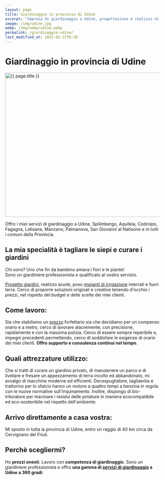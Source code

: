 ```yaml
---
layout: page
title: Giardinaggio in provincia di Udine
excerpt: "Impresa di giardinaggio a Udine, progettazione e realizzo di giardini e aiuole, manutenzione aree verdi aziendali, sistemazione giardini privati, potature siepi"
image: /img/udine.jpg
webp: /img/webp/udine.webp
permalink: /giardinaggio-udine/
last_modified_at: 2022-02-27T8:39
---
```

# Giardinaggio in provincia di Udine

<picture>
  <source srcset="{{ page.webp }}" type="image/webp">
  <source srcset="{{ page.image }}" type="image/jpeg">
  <img src="{{ page.image }}" width="800" height="468" alt="{{ page.title }}" title="{{ page.title }}"/>
</picture>

Offro i miei servizi di giardinaggio a Udine, Spilimbergo, Aquileia, Codroipo, Fagagna, Latisana, Manzano, Palmanova, San Giovanni al Natisone e in tutti i comuni della Provincia.

## La mia specialità è tagliare le siepi e curare i giardini
Chi sono? Uno che fin da bambino amava i fiori e le piante!<br>
Sono un giardiniere professionista e qualificato al vostro servizio.

[Progetto giardini](/servizi/progettazione-giardini/ "Affida a Potasiepe il progetto del tuo giardino"), realizzo aiuole, poso [impianti di irrigazione](/prodotti/irrigazione-giardino/ "Ottieni un impianto di irrigazione a regola d'arte") interrati e fuori terra. Cerco di proporre soluzioni originali e creative tenendo d'occhio i prezzi, nel rispetto del budget e delle scelte dei miei clienti.

## Come lavoro:
Sia che stabiliamo un [prezzo](/prezzi/ "Scopri i prezzi di giardiniere Potasiepe") forfettario sia che decidiamo per un compenso orario e a metro, cerco di lavorare alacremente, con precisione, rapidamente e con la massima pulizia.
Cerco di essere sempre reperibile e, impegni precedenti permettendo, cerco di soddisfare le esigenze di orario dei miei clienti. **Offro supporto e consulenza continui nel tempo**.

## Quali attrezzature utilizzo:
Che si tratti di curare un giardino privato, di manutenere un parco e di livellare e fresare un appezzamento di terra incolto ed abbandonato, mi avvalgo di macchine moderne ed efficienti. Decespugliatore, tagliaerba e trattorino per lo sfalcio hanno un motore a quattro tempi a benzina in regola con le nuove normative sull'inquinamento. Inoltre, dispongo di bio-trituratore per macinare i residui delle potature in maniera ecocompatibile ed eco-sostenibile nel rispetto dell'ambiente.

## Arrivo direttamente a casa vostra:
 Mi sposto in tutta la provincia di Udine, entro un raggio di 40 km circa da Cervignano del Friuli.


## Perchè scegliermi?
Ho **prezzi onesti**. Lavoro con **competenza di giardinaggio**. Sono un giardiniere professionista e offro **una gamma di [servizi di giardinaggio](/servizi/ "Scopri i servizi di giardinaggio di giardiniere Potasiepe") a Udine a 360 gradi**:
